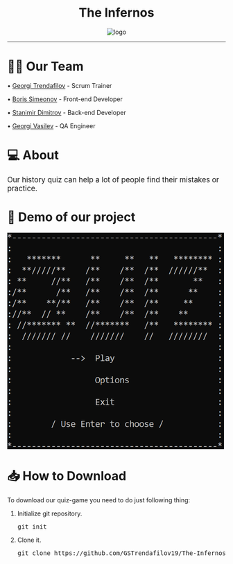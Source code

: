 <h1 align = "center"> The Infernos </h1>
  <p align = "center">
  <img src = "https://imgur.com/eMr5dyd.jpeg"  alt = "logo" width = "400px" height = "400px">
  </p>
  <hr>
  <p>
    <h1> 👨‍💻 Our Team</h1>
    <p> • <a href = "https://github.com/GSTrendafilov19"> Georgi Trendafilov</a> - Scrum Trainer </p>
	<p> • <a href = "https://github.com/BDSimeonov19"> Boris Simeonov</a> - Front-end Developer </p>
	<p> • <a href = "https://github.com/SMDimitrov19"> Stanimir Dimitrov</a> - Back-end Developer </p>
	<p> • <a href = "https://github.com/GAVasilev19"> Georgi Vasilev</a> - QA Engineer </p>
	</p>
 

  <h1>💻 About  </h1>
  <p> 
  <big> Our history quiz can help a lot of people find their mistakes or practice.</big></p>
   


  <h1>👀 Demo of our project </h1>
  <img src = "Images\Screenshot_9.png" alt = "menu" width = "500px" height = "500px">

  <h1>📥 How to Download</h1>
  <p>To download our quiz-game you need to do just following thing: <br> </p>
  <ol>
    <li>Initialize git repository.</li>
    <pre>git init</pre>
    <li>Clone it.</li>
    <pre>git clone https://github.com/GSTrendafilov19/The-Infernos.git</pre>
  </ol>
  
  
